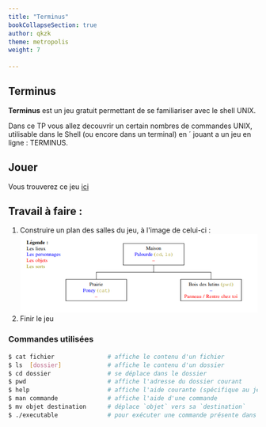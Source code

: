 ```yaml
---
title: "Terminus"
bookCollapseSection: true
author: qkzk
theme: metropolis
weight: 7

---
```


## Terminus

**Terminus** est un jeu gratuit permettant de se familiariser avec le shell UNIX.

Dans ce TP vous allez decouvrir un certain nombres de commandes UNIX, utilisable dans le Shell (ou encore dans un terminal) en ´
jouant a un jeu en ligne : TERMINUS.


## Jouer 

Vous trouverez ce jeu [ici](http://luffah.xyz/bidules/Terminus/)

## Travail à faire :

1. Construire un plan des salles du jeu, à l'image de celui-ci :
    ![img](img/img-2025-06-02-17-43.png) 
2. Finir le jeu

### Commandes utilisées

```bash
$ cat fichier               # affiche le contenu d'un fichier
$ ls  [dossier]             # affiche le contenu d'un dossier
$ cd dossier                # se déplace dans le dossier
$ pwd                       # affiche l'adresse du dossier courant
$ help                      # affiche l'aide courante (spécifique au jeu)
$ man commande              # affiche l'aide d'une commande
$ mv objet destination      # déplace `objet` vers sa `destination`
$ ./executable              # pour exécuter une commande présente dans un dossier
```
